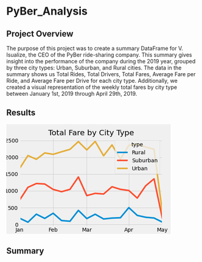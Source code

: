 # PyBer_Analysis

## Project Overview

The purpose of this project was to create a summary DataFrame for V. Isualize, the CEO of the PyBer ride-sharing company. This summary gives insight into the performance of the company during the 2019 year, grouped by three city types: Urban, Suburban, and Rural cities. The data in the summary shows us Total Rides, Total Drivers, Total Fares, Average Fare per Ride, and Average Fare per Drive for each city type. Additionally, we created a visual representation of the weekly total fares by city type between January 1st, 2019 through April 29th, 2019.

## Results

![](https://github.com/josem279/PyBer_Analysis/blob/master/Resources/Total_Fare_by_City_Type.png)


## Summary
